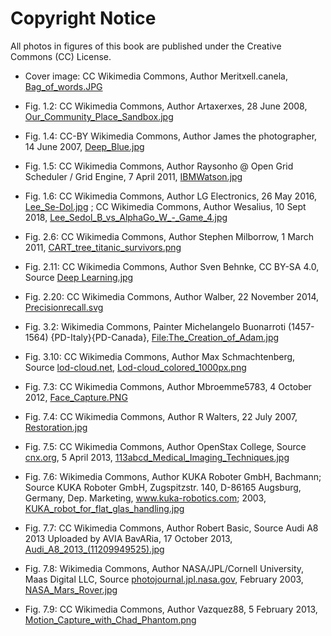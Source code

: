 
# Copyright Notice


All photos in figures of this book are published under the Creative Commons (CC) License.

- Cover image: CC Wikimedia Commons, Author Meritxell.canela, [Bag_of_words.JPG](https://commons.wikimedia.org/wiki/File:Bag_of_words.JPG) 
- Fig. 1.2: CC Wikimedia Commons, Author Artaxerxes,  28 June 2008, [Our_Community_Place_Sandbox.jpg](https://commons.wikimedia.org/wiki/File:Our_Community_Place_Sandbox.jpg) 
- Fig. 1.4: CC-BY Wikimedia Commons, Author James the photographer, 14 June 2007, [Deep_Blue.jpg](https://commons.wikimedia.org/wiki/File:Deep_Blue.jpg) 
- Fig. 1.5: CC Wikimedia Commons, Author Raysonho @ Open Grid Scheduler / Grid Engine, 7 April 2011, [IBMWatson.jpg](https://commons.wikimedia.org/wiki/File:IBMWatson.jpg)
- Fig. 1.6: CC Wikimedia Commons, Author LG Electronics, 26 May 2016, [Lee_Se-Dol.jpg](https://commons.wikimedia.org/wiki/File:Lee_Se-Dol.jpg) ; CC Wikimedia Commons, Author Wesalius, 10 Sept 2018, [Lee_Sedol_B_vs_AlphaGo_W_-_Game_4.jpg](https://commons.wikimedia.org/wiki/File:Lee_Sedol_B_vs_AlphaGo_W_-_Game_4.jpg)
- Fig. 2.6:  CC Wikimedia Commons, Author Stephen Milborrow, 1 March 2011, [CART_tree_titanic_survivors.png](https://commons.wikimedia.org/wiki/File:CART_tree_titanic_survivors.png)
- Fig. 2.11: CC Wikimedia Commons, Author Sven Behnke, CC BY-SA 4.0, Source [Deep Learning.jpg](https://commons.wikimedia.org/w/index.php?curid=82466022)
- Fig. 2.20: CC Wikimedia Commons, Author Walber, 22 November 2014, [Precisionrecall.svg](https://commons.wikimedia.org/wiki/File:Precisionrecall.svg)
- Fig. 3.2:  Wikimedia Commons, Painter Michelangelo Buonarroti (1457-1564) {PD-Italy}{PD-Canada}, [File:The_Creation_of_Adam.jpg](https://commons.wikimedia.org/wiki/File:The_Creation_of_Adam.jpg)
- Fig. 3.10:  CC Wikimedia Commons, Author Max Schmachtenberg, Source [lod-cloud.net](http://lod-cloud.net/), [Lod-cloud_colored_1000px.png](https://commons.wikimedia.org/wiki/File:Lod-cloud_colored_1000px.png) 


- Fig. 7.3:  CC Wikimedia Commons, Author Mbroemme5783, 4 October 2012, [Face_Capture.PNG](https://commons.wikimedia.org/wiki/File:Face_Capture.PNG)
- Fig. 7.4:  CC Wikimedia Commons, Author R Walters, 22 July 2007, [Restoration.jpg](https://commons.wikimedia.org/wiki/File:Restoration.jpg)
- Fig. 7.5:  CC Wikimedia Commons, Author OpenStax College, Source  [cnx.org](http://cnx.org/content/col11496/1.6/), 5 April 2013, [113abcd_Medical_Imaging_Techniques.jpg](https://commons.wikimedia.org/wiki/File:113abcd_Medical_Imaging_Techniques.jpg)
- Fig. 7.6:  Wikimedia Commons, Author KUKA Roboter GmbH, Bachmann; Source KUKA Roboter GmbH, Zugspitzstr. 140, D-86165 Augsburg, Germany, Dep. Marketing, www.kuka-robotics.com; 2003, [KUKA_robot_for_flat_glas_handling.jpg](https://commons.wikimedia.org/wiki/File:KUKA_robot_for_flat_glas_handling.jpg)
- Fig. 7.7:  CC Wikimedia Commons, Author Robert Basic, Source Audi A8 2013
Uploaded by AVIA BavARia, 17 October 2013, [Audi_A8_2013_(11209949525).jpg](https://commons.wikimedia.org/wiki/File:Audi_A8_2013.jpg)
- Fig. 7.8:  Wikimedia Commons, Author NASA/JPL/Cornell University, Maas Digital LLC, Source [photojournal.jpl.nasa.gov](http://photojournal.jpl.nasa.gov/catalog/PIA04413), February 2003, [NASA_Mars_Rover.jpg](https://commons.wikimedia.org/wiki/File:NASA_Mars_Rover.jpg)
- Fig. 7.9: CC Wikimedia Commons, Author Vazquez88, 5 February 2013, [Motion_Capture_with_Chad_Phantom.png](https://commons.wikimedia.org/wiki/File:Motion_Capture_with_Chad_Phantom.png)

